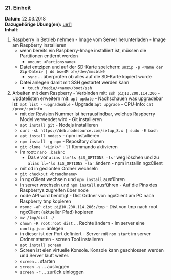 ### 21. Einheit
**Datum:** 22.03.2018  
**Dazugehörige Übung(en):**  [ue11](projects/ue11_angularServer)  
**Inhalt**:  

  1. Raspberry in Betrieb nehmen
    - Image vom Server herunterladen
    - Image am Raspberry installieren
      - wenn bereits ein Raspberry-Image installiert ist, müssen die Partitionen entfernt werden
        - `umount <Partionsname>`
      - Datei entzipen und auf der SD-Karte speichern: `unzip -p <Name der Zip-Datei> | dd bs=4M of=/dev/mmcblk0`
        - `sync` ... überprüfen ob alles auf die SD-Karte kopiert wurde
      - Datei anlegen damit mit SSH gestartet werden kann
        - `touch /media/<name>/boot/ssh`
  2. Arbeiten mit dem Raspberry
    - Verbinden mit: `ssh pi@10.200.114.206`
    - Updatelisten erweitern mit: `apt update`
    - Nachschauen was upgradebar ist: `apt list --upgradeable`
    - Upgrade:`apt upgrade`
    - CPU-Info: `cat /proc/cpuinfo`
      - mit der Revision Nummer ist herrausfindbar, welches Raspberry Model verwendet wird
    - Git installieren
      - `apt install git`
    - Nodejs installieren
      - `curl -sL https://deb.nodesource.com/setup_8.x | sudo -E bash`
      - `apt install nodejs`
    - npm installieren
      - `npm install -g npm`
    - Repository clonen
      - `git clone "<Link>"`
    - `ll` Kommando aktivieren
      - im root: `nano .bashrc`
        - Das `#` vor `alias ll='ls $LS_OPTIONS -ls'` weg löschen und zu `alias ll='ls $LS_OPTIONS -la'` ändern
    - npm installin ngxClient
      - mit cd in geclonten Ordner wechseln
      - `git checkout <branchname>`
      - in ngxClient wechseln und `npm install` ausführen
      - in server wechseln und `npm install` ausführen
    - Auf die Pins des Raspberrys zugreifen über node
      - node API wird benötigt
    - Dist Ordner von ngxClient am PC nach Raspberry tmp kopieren
      - `rsync -aP dist pi@10.200.114.206:/tmp`
    - Dist von tmp nach root ngxClient (aktueller Pfad) kopieren
      - `mv /tmp/dist ./`
      - `chown -R root:root dist` ... Rechte ändern
    - Im server eine `config.json` anlegen
      - in dieser ist der Port definiert
    - Server mit `npm start` im server Ordner starten
    - screen Tool instalieren
      - `apt install screen`
      - Screen ist eien virtuelle Konsole. Konsole kann geschlossen werden und Server läuft weiter. 
      - `screen` ... starten
      - `screen -s` ... ausloggen
      - `screen -r` ... zurück einloggen
